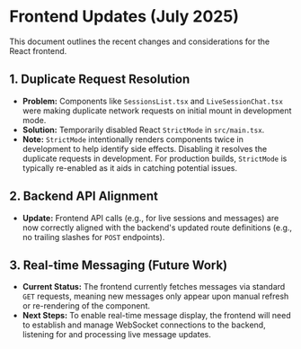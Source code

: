 # Frontend Updates (July 2025)

This document outlines the recent changes and considerations for the React frontend.

## 1. Duplicate Request Resolution

- **Problem:** Components like `SessionsList.tsx` and `LiveSessionChat.tsx` were making duplicate network requests on initial mount in development mode.
- **Solution:** Temporarily disabled React `StrictMode` in `src/main.tsx`.
- **Note:** `StrictMode` intentionally renders components twice in development to help identify side effects. Disabling it resolves the duplicate requests in development. For production builds, `StrictMode` is typically re-enabled as it aids in catching potential issues.

## 2. Backend API Alignment

- **Update:** Frontend API calls (e.g., for live sessions and messages) are now correctly aligned with the backend's updated route definitions (e.g., no trailing slashes for `POST` endpoints).

## 3. Real-time Messaging (Future Work)

- **Current Status:** The frontend currently fetches messages via standard `GET` requests, meaning new messages only appear upon manual refresh or re-rendering of the component.
- **Next Steps:** To enable real-time message display, the frontend will need to establish and manage WebSocket connections to the backend, listening for and processing live message updates.
